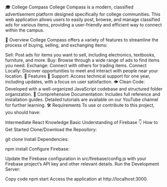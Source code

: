 🎓 College Compass
College Compass is a modern, classified advertisement platform designed specifically for college communities. This web application allows users to easily post, browse, and manage classified ads for various items, providing a user-friendly and efficient way to connect within the campus.

📌 Overview
College Compass offers a variety of features to streamline the process of buying, selling, and exchanging items:

Sell: Post ads for items you want to sell, including electronics, textbooks, furniture, and more.
Buy: Browse through a wide range of ads to find items you need.
Exchange: Connect with others for trading items.
Connect Locally: Discover opportunities to meet and interact with people near your location.
🌟 Features
🙏 Support: Access technical support for one year, including updates, with a focus on user satisfaction.
👁 Clean Code: Developed with a well-organized JavaScript codebase and structured folder organization.
📄 Comprehensive Documentation: Includes full reference and installation guides. Detailed tutorials are available on our YouTube channel for further learning.
🛠️ Requirements
To use or contribute to this project, you should have:

Intermediate React Knowledge
Basic Understanding of Firebase
👇 How to Get Started
Clone/Download the Repository:

git clone <repository-url>
Install Dependencies:


npm install
Configure Firebase:

Update the Firebase configuration in src/firebase/config.js with your Firebase project’s API key and other relevant details.
Run the Development Server:

Copy code
npm start
Access the application at http://localhost:3000.